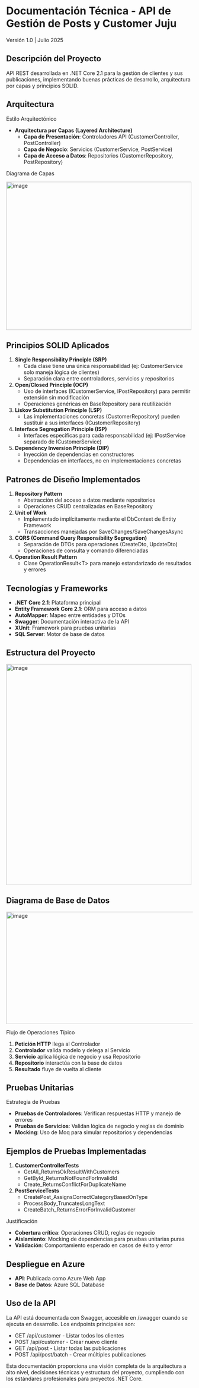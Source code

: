 # Documentación Técnica - API de Gestión de Posts y Customer Juju

Versión 1.0 | Julio 2025

## Descripción del Proyecto

API REST desarrollada en .NET Core 2.1 para la gestión de clientes y sus publicaciones, implementando buenas prácticas de desarrollo, arquitectura por capas y principios SOLID.

## Arquitectura

Estilo Arquitectónico

- **Arquitectura por Capas (Layered Architecture)**
  - **Capa de Presentación**: Controladores API (CustomerController, PostController)
  - **Capa de Negocio**: Servicios (CustomerService, PostService)
  - **Capa de Acceso a Datos**: Repositorios (CustomerRepository, PostRepository)

Diagrama de Capas


<img width="500" height="399" alt="image" src="https://github.com/user-attachments/assets/4846556f-8506-4983-aa7c-fcaf95ddc14d" />



## Principios SOLID Aplicados

1. **Single Responsibility Principle (SRP)**
    - Cada clase tiene una única responsabilidad (ej: CustomerService solo maneja lógica de clientes)
    - Separación clara entre controladores, servicios y repositorios
2. **Open/Closed Principle (OCP)**
    - Uso de interfaces (ICustomerService, IPostRepository) para permitir extensión sin modificación
    - Operaciones genéricas en BaseRepository para reutilización
3. **Liskov Substitution Principle (LSP)**
    - Las implementaciones concretas (CustomerRepository) pueden sustituir a sus interfaces (ICustomerRepository)
4. **Interface Segregation Principle (ISP)**
    - Interfaces específicas para cada responsabilidad (ej: IPostService separado de ICustomerService)
5. **Dependency Inversion Principle (DIP)**
    - Inyección de dependencias en constructores
    - Dependencias en interfaces, no en implementaciones concretas

## Patrones de Diseño Implementados

1. **Repository Pattern**
    - Abstracción del acceso a datos mediante repositorios
    - Operaciones CRUD centralizadas en BaseRepository
2. **Unit of Work**
    - Implementado implícitamente mediante el DbContext de Entity Framework
    - Transacciones manejadas por SaveChanges/SaveChangesAsync
3. **CQRS (Command Query Responsibility Segregation)**
    - Separación de DTOs para operaciones (CreateDto, UpdateDto)
    - Operaciones de consulta y comando diferenciadas
4. **Operation Result Pattern**
    - Clase OperationResult&lt;T&gt; para manejo estandarizado de resultados y errores

## Tecnologías y Frameworks

- **.NET Core 2.1**: Plataforma principal
- **Entity Framework Core 2.1**: ORM para acceso a datos
- **AutoMapper**: Mapeo entre entidades y DTOs
- **Swagger**: Documentación interactiva de la API
- **XUnit**: Framework para pruebas unitarias
- **SQL Server**: Motor de base de datos

## Estructura del Proyecto

<img width="500" height="595" alt="image" src="https://github.com/user-attachments/assets/79cc2850-7beb-4918-86d1-3394e38d1bf2" />


## Diagrama de Base de Datos

<img width="700" height="302" alt="image" src="https://github.com/user-attachments/assets/17d220a8-5723-4042-8760-0feded23499f" />



Flujo de Operaciones Típico

1. **Petición HTTP** llega al Controlador
2. **Controlador** valida modelo y delega al Servicio
3. **Servicio** aplica lógica de negocio y usa Repositorio
4. **Repositorio** interactúa con la base de datos
5. **Resultado** fluye de vuelta al cliente

## Pruebas Unitarias

Estrategia de Pruebas

- **Pruebas de Controladores**: Verifican respuestas HTTP y manejo de errores
- **Pruebas de Servicios**: Validan lógica de negocio y reglas de dominio
- **Mocking**: Uso de Moq para simular repositorios y dependencias

## Ejemplos de Pruebas Implementadas

1. **CustomerControllerTests**
    - GetAll_ReturnsOkResultWithCustomers
    - GetById_ReturnsNotFoundForInvalidId
    - Create_ReturnsConflictForDuplicateName
2. **PostServiceTests**
    - CreatePost_AssignsCorrectCategoryBasedOnType
    - ProcessBody_TruncatesLongText
    - CreateBatch_ReturnsErrorForInvalidCustomer

Justificación

- **Cobertura crítica**: Operaciones CRUD, reglas de negocio
- **Aislamiento**: Mocking de dependencias para pruebas unitarias puras
- **Validación**: Comportamiento esperado en casos de éxito y error

## Despliegue en Azure

- **API**: Publicada como Azure Web App
- **Base de Datos**: Azure SQL Database

## Uso de la API

La API está documentada con Swagger, accesible en /swagger cuando se ejecuta en desarrollo. Los endpoints principales son:

- GET /api/customer - Listar todos los clientes
- POST /api/customer - Crear nuevo cliente
- GET /api/post - Listar todas las publicaciones
- POST /api/post/batch - Crear múltiples publicaciones

Esta documentación proporciona una visión completa de la arquitectura a alto nivel, decisiones técnicas y estructura del proyecto, cumpliendo con los estándares profesionales para proyectos .NET Core.
